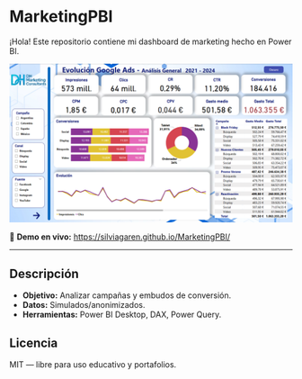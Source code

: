 # MarketingPBI

¡Hola! Este repositorio contiene mi dashboard de marketing hecho en Power BI.

![Vista general del dashboard](img/dashboard.png)

🎯 **Demo en vivo:** <https://silviagaren.github.io/MarketingPBI/>

---

## Descripción

- **Objetivo:** Analizar campañas y embudos de conversión.  
- **Datos:** Simulados/anonimizados.  
- **Herramientas:** Power BI Desktop, DAX, Power Query.

## Licencia

MIT — libre para uso educativo y portafolios.
